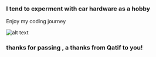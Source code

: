 ###  I tend to experment with car hardware as a hobby

Enjoy my coding journey 

  ![alt text](https://gcdnb.pbrd.co/images/J2Dr4CqOORw2.jpg)

### thanks for passing , a thanks from Qatif to you!
